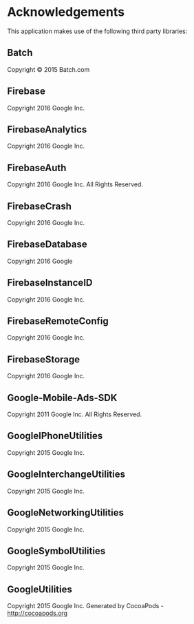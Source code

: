 # Acknowledgements
This application makes use of the following third party libraries:

## Batch

Copyright © 2015 Batch.com


## Firebase

Copyright 2016 Google Inc.

## FirebaseAnalytics

Copyright 2016 Google Inc.

## FirebaseAuth

Copyright 2016 Google Inc. All Rights Reserved.

## FirebaseCrash

Copyright 2016 Google Inc.

## FirebaseDatabase

Copyright 2016 Google

## FirebaseInstanceID

Copyright 2016 Google Inc.

## FirebaseRemoteConfig

Copyright 2016 Google Inc.

## FirebaseStorage

Copyright 2016 Google Inc.

## Google-Mobile-Ads-SDK

Copyright 2011 Google Inc. All Rights Reserved.

## GoogleIPhoneUtilities

Copyright 2015 Google Inc.

## GoogleInterchangeUtilities

Copyright 2015 Google Inc.

## GoogleNetworkingUtilities

Copyright 2015 Google Inc.

## GoogleSymbolUtilities

Copyright 2015 Google Inc.

## GoogleUtilities

Copyright 2015 Google Inc.
Generated by CocoaPods - http://cocoapods.org
